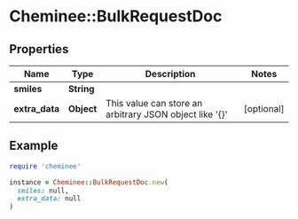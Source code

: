 # Cheminee::BulkRequestDoc

## Properties

| Name | Type | Description | Notes |
| ---- | ---- | ----------- | ----- |
| **smiles** | **String** |  |  |
| **extra_data** | **Object** | This value can store an arbitrary JSON object like &#39;{}&#39; | [optional] |

## Example

```ruby
require 'cheminee'

instance = Cheminee::BulkRequestDoc.new(
  smiles: null,
  extra_data: null
)
```

